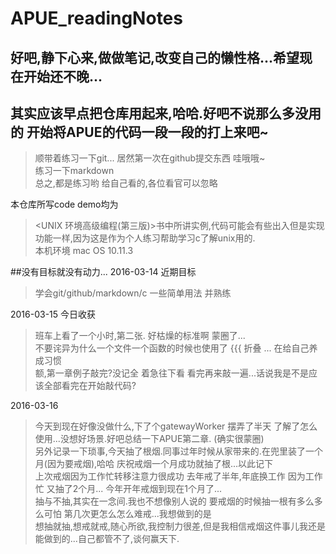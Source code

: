 # APUE_readingNotes
## 好吧,静下心来,做做笔记,改变自己的懒性格...希望现在开始还不晚...

## 其实应该早点把仓库用起来,哈哈.好吧不说那么多没用的 开始将APUE的代码一段一段的打上来吧~

>顺带着练习一下git... 居然第一次在github提交东西 哇哦哦~<br />
  练习一下markdown<br />
  总之,都是练习哟 给自己看的,各位看官可以忽略<br />

本仓库所写code demo均为
>\<UNIX 环境高级编程(第三版)\>书中所讲实例,代码可能会有些出入但是实现功能一样,因为这是作为个人练习帮助学习c了解unix用的.<br />
本机环境 mac OS 10.11.3

##没有目标就没有动力...
2016-03-14 近期目标 
>学会git/github/markdown/c 一些简单用法 并熟练

2016-03-15 今日收获 
>班车上看了一个小时,第二张. 好枯燥的标准啊 蒙圈了...<br />
            不要诧异为什么一个文件一个函数的时候也使用了 {{{ 折叠 ... 在给自己养成习惯<br />
            额,第一章例子敲完?没记全 着急往下看 看完再来敲一遍...话说我是不是应该全部看完在开始敲代码?

2016-03-16 
>今天到现在好像没做什么,下了个gatewayWorker 摆弄了半天 了解了怎么使用...没想好场景.好吧总结一下APUE第二章. (确实很蒙圈)<br />
另外记录一下琐事,今天抽了根烟.同事过年时候从家带来的.在兜里装了一个月(因为要戒烟),哈哈 庆祝戒烟一个月成功就抽了根...以此记下<br />
上次戒烟因为工作忙转移注意力很成功 去年戒了半年,年底换工作 因为工作忙 又抽了2个月... 今年开年戒烟到现在1个月了...<br />
抽与不抽,其实在一念间.我也不想像别人说的 要戒烟的时候抽一根有多么多么可怕 第几次更怎么怎么难戒...我想做到的是<br />
想抽就抽,想戒就戒,随心所欲,我控制力很差,但是我相信戒烟这件事儿我还是能做到的...自己都管不了,谈何赢天下.
